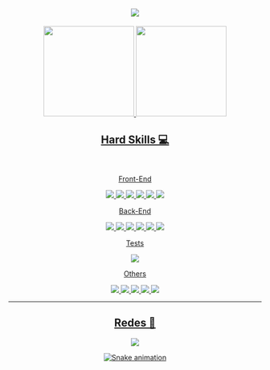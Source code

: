 <h1 align="center">
  <a href="https://git.io/typing-svg">
    <img src="https://readme-typing-svg.herokuapp.com/?lines=Hi!;I'm+Humberto+!+👋&center=true&size=30">
  </a>
</h1>

<div align="center">
  <a href="https://github.com/LyoDekken">
  <img height="180em" src="https://github-readme-stats.vercel.app/api?username=LyoDekken&show_icons=true&theme=dracula&include_all_commits=true&count_private=true"/>
  <img height="180em" src="https://github-readme-stats.vercel.app/api/top-langs/?username=LyoDekken&layout=compact&langs_count=7&theme=dracula"/>
</div>

<h2 align="center"> Hard Skills 💻 </h2>
<br>

<p align="center">Front-End</p>
<div align="center">
<img src="https://img.shields.io/badge/JavaScript-323330?style=for-the-badge&logo=javascript&logoColor=F7DF1E">
<img src="https://img.shields.io/badge/CSS3-1572B6?style=for-the-badge&logo=css3&logoColor=white">
<img src="https://img.shields.io/badge/HTML5-E34F26?style=for-the-badge&logo=html5&logoColor=white">
<img src="https://img.shields.io/badge/REACT-20232A?style=for-the-badge&logo=react&logoColor=61DAFB">
<img src="https://img.shields.io/badge/NEXT.JS-0C0C0C?style=for-the-badge&logo=react&logoColor=F2F2F2">
<img src="https://img.shields.io/badge/styled--components-DB7093?style=for-the-badge&logo=styled-components&logoColor=white">
</div>


<p align="center">Back-End</p>
<div align="center">
<img src="https://img.shields.io/badge/Node.js-339933?style=for-the-badge&logo=nodedotjs&logoColor=white">
<img src="https://img.shields.io/badge/MongoDB-4EA94B?style=for-the-badge&logo=mongodb&logoColor=white">
<img src="https://img.shields.io/badge/PostgreSQL-316192?style=for-the-badge&logo=postgresql&logoColor=white">
<img src="https://img.shields.io/badge/Prisma-3982CE?style=for-the-badge&logo=Prisma&logoColor=white">
<img src="https://img.shields.io/badge/TypeORM-DD3222?style=for-the-badge&logo=TypeORM&logoColor=white">
<img src="https://img.shields.io/badge/TypeScript-007ACC?style=for-the-badge&logo=typescript&logoColor=white">
</div>

<p align="center">Tests</p>
<div align="center">
<img src="https://img.shields.io/badge/Jest-C21325?style=for-the-badge&logo=jest&logoColor=white">
</div>

<p align="center">Others</p>
<div align="center">
<img src="https://img.shields.io/badge/VSCode-0078D4?style=for-the-badge&logo=visual%20studio%20code&logoColor=white">
<img src="https://img.shields.io/badge/GIT-E44C30?style=for-the-badge&logo=git&logoColor=white">
<img src="https://img.shields.io/badge/GitHub-100000?style=for-the-badge&logo=github&logoColor=white">
<img src="https://img.shields.io/badge/Trello-0052CC?style=for-the-badge&logo=trello&logoColor=white">
<img src="https://img.shields.io/badge/Docker-0997E5?style=for-the-badge&logo=docker&logoColor=white">
</div>

<hr>
<h2 align="center"> Redes 📱 </h2>
<p align="center">
<a href="https://www.linkedin.com/in/humbertohenrique/" title="LinkedIn Profile"><img src="https://img.shields.io/badge/LinkedIn-0077B5?style=for-the-badge&logo=linkedin&logoColor=white">
</p>

<div align="center">

  ![Snake animation](https://github.com/LyoDekken/LyoDekken/blob/output/github-contribution-grid-snake.svg)
  
</div>
